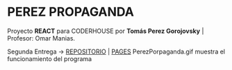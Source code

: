 # **PEREZ PROPAGANDA**
 Proyecto **REACT** para CODERHOUSE
 por **Tomás Perez Gorojovsky** | Profesor: Omar Manias.              

Segunda Entrega ->
[REPOSITORIO](https://github.com/tom-p-g/Perez-Propaganda-React-) |
[PAGES](https://tom-p-g.github.io/Perez-Propaganda-React-/)
PerezPorpaganda.gif muestra el funcionamiento del programa

